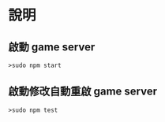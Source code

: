 # 說明

## 啟動 game server
```shell
>sudo npm start
```
## 啟動修改自動重啟 game server
```shell
>sudo npm test
```
